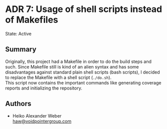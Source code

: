 # ADR 7: Usage of shell scripts instead of Makefiles

State: Active

## Summary

Originally, this project had a Makefile in order to do the build steps and such. Since Makefile still is kind of an alien syntax and has some disadvantages against standard plain shell scripts (bash scripts), I decided to replace the Makefile with a shell script (`./do.sh`).\
This script now contains the important commands like generating coverage reports and initializing the repository.

## Authors

* Heiko Alexander Weber\
[haw@voidpointergroup.com](mailto:haw@voidpointergroup.com)
